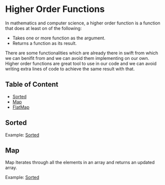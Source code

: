 # **Higher Order Functions**

In mathematics and computer science, a higher order function is a function that does at least on of the following:

- Takes one or more function as the argument.
- Returns a function as its result.

There are some functionalities which are already there in swift from which we can benifit from and we can avoid them implementing on our own. Higher order functions are great tool to use in our code and we can avoid writing extra lines of code to achieve the same result with that.

## Table of Content
* [Sorted](#Sorted)
* [Map](#Map)
* [FlatMap](#FlatMap)

## Sorted

Example: [Sorted](HigherOrderFunctions.playground/Sources/Sorted.swift)

## Map

Map Iterates through all the elements in an array and returns an updated array.

Example: [Sorted](HigherOrderFunctions.playground/Sources/Map.swift)

